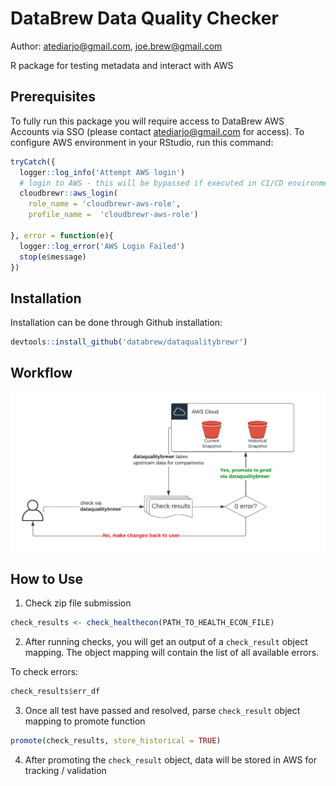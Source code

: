 # DataBrew Data Quality Checker 
Author: atediarjo@gmail.com, joe.brew@gmail.com

R package for testing metadata and interact with AWS

## Prerequisites

To fully run this package you will require access to DataBrew AWS Accounts via SSO (please contact atediarjo@gmail.com for access). To configure AWS environment in your RStudio, run this command:

```r
tryCatch({
  logger::log_info('Attempt AWS login')
  # login to AWS - this will be bypassed if executed in CI/CD environment
  cloudbrewr::aws_login(
    role_name = 'cloudbrewr-aws-role',
    profile_name =  'cloudbrewr-aws-role')

}, error = function(e){
  logger::log_error('AWS Login Failed')
  stop(e$message)
})
```

## Installation

Installation can be done through Github installation:

```r
devtools::install_github('databrew/dataqualitybrewr')
```

## Workflow

![](./man/figures/dqwf.png)

## How to Use

1. Check zip file submission

```r
check_results <- check_healthecon(PATH_TO_HEALTH_ECON_FILE)
```

2. After running checks, you will get an output of a `check_result` object mapping. The object mapping will contain the list of all available errors.

To check errors:
```r
check_results$err_df
```

3. Once all test have passed and resolved, parse `check_result` object mapping to promote function

```r
promote(check_results, store_historical = TRUE)
```

4. After promoting the `check_result` object, data will be stored in AWS for tracking / validation
